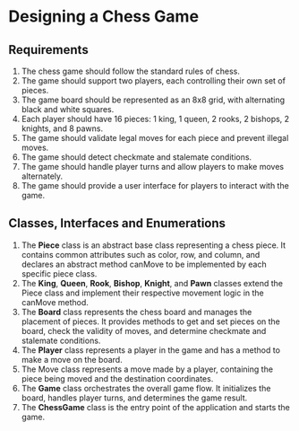 # Designing a Chess Game

## Requirements
1. The chess game should follow the standard rules of chess.
2. The game should support two players, each controlling their own set of pieces.
3. The game board should be represented as an 8x8 grid, with alternating black and white squares.
4. Each player should have 16 pieces: 1 king, 1 queen, 2 rooks, 2 bishops, 2 knights, and 8 pawns.
5. The game should validate legal moves for each piece and prevent illegal moves.
6. The game should detect checkmate and stalemate conditions.
7. The game should handle player turns and allow players to make moves alternately.
8. The game should provide a user interface for players to interact with the game.


## Classes, Interfaces and Enumerations
1. The **Piece** class is an abstract base class representing a chess piece. It contains common attributes such as color, row, and column, and declares an abstract method canMove to be implemented by each specific piece class.
2. The **King**, **Queen**, **Rook**, **Bishop**, **Knight**, and **Pawn** classes extend the Piece class and implement their respective movement logic in the canMove method.
3. The **Board** class represents the chess board and manages the placement of pieces. It provides methods to get and set pieces on the board, check the validity of moves, and determine checkmate and stalemate conditions.
4. The **Player** class represents a player in the game and has a method to make a move on the board.
5. The Move class represents a move made by a player, containing the piece being moved and the destination coordinates.
6. The **Game** class orchestrates the overall game flow. It initializes the board, handles player turns, and determines the game result.
7. The **ChessGame** class is the entry point of the application and starts the game.